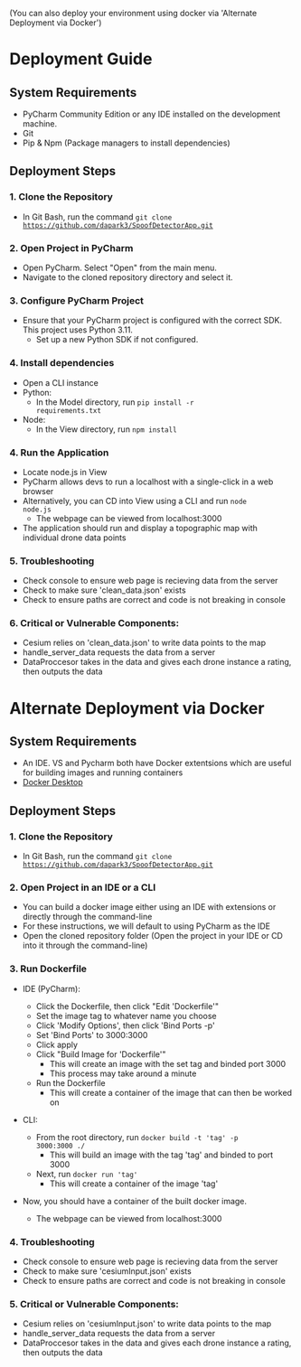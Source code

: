 (You can also deploy your environment using docker via 'Alternate Deployment via Docker')

# Deployment Guide

## System Requirements
- PyCharm Community Edition or any IDE installed on the development machine.
- Git 
- Pip & Npm (Package managers to install dependencies)

## Deployment Steps

### 1. Clone the Repository  
 - In Git Bash, run the command <code>git clone https://github.com/dapark3/SpoofDetectorApp.git</code>

### 2. Open Project in PyCharm  
- Open PyCharm. Select "Open" from the main menu.  
- Navigate to the cloned repository directory and select it.

### 3. Configure PyCharm Project  
 - Ensure that your PyCharm project is configured with the correct SDK. This project uses Python 3.11.  
   - Set up a new Python SDK if not configured.
   
### 4. Install dependencies
 - Open a CLI instance
 - Python:
   - In the Model directory, run <code>pip install -r requirements.txt</code>
 - Node:
   - In the View directory, run <code>npm install</code>

### 4. Run the Application   
 - Locate node.js in View
 - PyCharm allows devs to run a localhost with a single-click in a web browser
 - Alternatively, you can CD into View using a CLI and run <code>node node.js</code>
   - The webpage can be viewed from localhost:3000
 - The application should run and display a topographic map with individual drone data points

### 5. Troubleshooting  
 - Check console to ensure web page is recieving data from the server
 - Check to make sure 'clean_data.json' exists
 - Check to ensure paths are correct and code is not breaking in console
       
### 6. Critical or Vulnerable Components:
 - Cesium relies on 'clean_data.json' to write data points to the map
 - handle_server_data requests the data from a server
 - DataProccesor takes in the data and gives each drone instance a rating, then outputs the data


# Alternate Deployment via Docker

## System Requirements
- An IDE. VS and Pycharm both have Docker extentsions which are useful for building images and running containers
- <a href="https://docs.docker.com/desktop/">Docker Desktop</a>

## Deployment Steps

### 1. Clone the Repository  
 - In Git Bash, run the command <code>git clone https://github.com/dapark3/SpoofDetectorApp.git</code>

 ### 2. Open Project in an IDE or a CLI
- You can build a docker image either using an IDE with extensions or directly through the command-line
- For these instructions, we will default to using PyCharm as the IDE
- Open the cloned repository folder (Open the project in your IDE or CD into it through the command-line)

 ### 3. Run Dockerfile
- IDE (PyCharm):
  - Click the Dockerfile, then click "Edit 'Dockerfile'"
  - Set the image tag to whatever name you choose
  - Click 'Modify Options', then click 'Bind Ports -p'
  - Set 'Bind Ports' to 3000:3000
  - Click apply
  - Click "Build Image for 'Dockerfile'"
    - This will create an image with the set tag and binded port 3000
    - This process may take around a minute
  - Run the Dockerfile
    - This will create a container of the image that can then be worked on
- CLI:
  - From the root directory, run <code>docker build -t 'tag' -p 3000:3000 ./</code>
    - This will build an image with the tag 'tag' and binded to port 3000
  - Next, run <code>docker run 'tag'</code>
    - This will create a container of the image 'tag'
      
- Now, you should have a container of the built docker image.
  - The webpage can be viewed from localhost:3000

### 4. Troubleshooting  
 - Check console to ensure web page is recieving data from the server
 - Check to make sure 'cesiumInput.json' exists
 - Check to ensure paths are correct and code is not breaking in console
       
### 5. Critical or Vulnerable Components:
 - Cesium relies on 'cesiumInput.json' to write data points to the map
 - handle_server_data requests the data from a server
 - DataProccesor takes in the data and gives each drone instance a rating, then outputs the data
